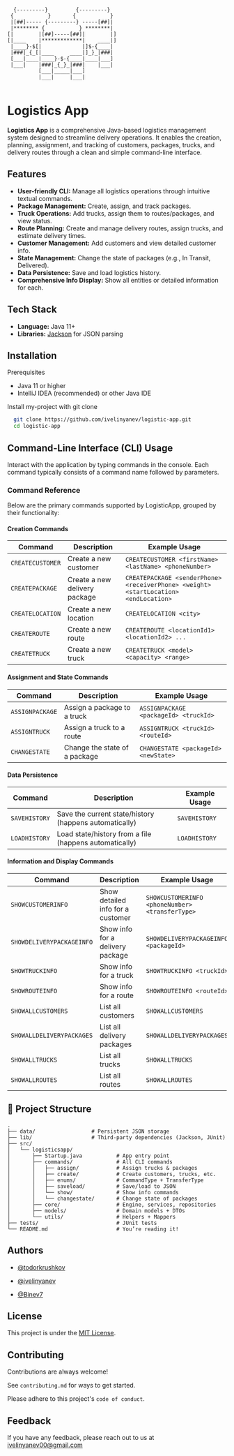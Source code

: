 ```text

  {---------}         {---------}  
 {           }       {           } 
 |[##]----- {---------} -----[##]| 
 |******** {           } ********| 
[|        |[##]-----[##]|        |]
[|____    |*************|    ____|]
 |____}-$[|             |]$-{____| 
 |###|_{_[|____     ____|]_}_|###| 
 [___|____|____}-$-{____|____|___] 
 |___|    |###|_{_}_|###|    |___| 
          [___|_____|___]          
          |___|     |___|          
                                                         
```
# Logistics App

**Logistics App** is a comprehensive Java-based logistics management system designed to streamline delivery operations. It enables the creation, planning, assignment, and tracking of customers, packages, trucks, and delivery routes through a clean and simple command-line interface.




## Features

- **User-friendly CLI:** Manage all logistics operations through intuitive textual commands.
- **Package Management:** Create, assign, and track packages.
- **Truck Operations:** Add trucks, assign them to routes/packages, and view status.
- **Route Planning:** Create and manage delivery routes, assign trucks, and estimate delivery times.
- **Customer Management:** Add customers and view detailed customer info.
- **State Management:** Change the state of packages (e.g., In Transit, Delivered).
- **Data Persistence:** Save and load logistics history.
- **Comprehensive Info Display:** Show all entities or detailed information for each.


## Tech Stack

- **Language:** Java 11+
- **Libraries:** [Jackson](https://github.com/FasterXML/jackson) for JSON parsing


## Installation

Prerequisites

- Java 11 or higher
- IntelliJ IDEA (recommended) or other Java IDE

Install my-project with git clone

```bash
  git clone https://github.com/ivelinyanev/logistic-app.git
  cd logistic-app
```
## Command-Line Interface (CLI) Usage

Interact with the application by typing commands in the console. Each command typically consists of a command name followed by parameters.

### Command Reference

Below are the primary commands supported by LogisticApp, grouped by their functionality:

#### Creation Commands

| Command                  | Description                               | Example Usage                                                     |
|--------------------------|-------------------------------------------|-------------------------------------------------------------------|
| `CREATECUSTOMER`         | Create a new customer                     | `CREATECUSTOMER <firstName> <lastName> <phoneNumber>`                                   |
| `CREATEPACKAGE`          | Create a new delivery package             | `CREATEPACKAGE <senderPhone> <receiverPhone> <weight> <startLocation> <endLocation>` |
| `CREATELOCATION`         | Create a new location                     | `CREATELOCATION <city>`                                           |
| `CREATEROUTE`            | Create a new route                        | `CREATEROUTE <locationId1> <locationId2> ...`                     |
| `CREATETRUCK`            | Create a new truck                        | `CREATETRUCK <model> <capacity> <range>`        |

#### Assignment and State Commands

| Command                  | Description                               | Example Usage                                                     |
|--------------------------|-------------------------------------------|-------------------------------------------------------------------|
| `ASSIGNPACKAGE`          | Assign a package to a truck               | `ASSIGNPACKAGE <packageId> <truckId>`                             |
| `ASSIGNTRUCK`            | Assign a truck to a route                 | `ASSIGNTRUCK <truckId> <routeId>`                                 |
| `CHANGESTATE`            | Change the state of a package             | `CHANGESTATE <packageId> <newState>`                              |

#### Data Persistence

| Command                  | Description                               | Example Usage                                                     |
|--------------------------|-------------------------------------------|-------------------------------------------------------------------|
| `SAVEHISTORY`            | Save the current state/history (happens automatically)           | `SAVEHISTORY `                                          |
| `LOADHISTORY`            | Load state/history from a file   (happens automatically)         | `LOADHISTORY `                                          |

#### Information and Display Commands

| Command                      | Description                           | Example Usage                                                     |
|------------------------------|---------------------------------------|-------------------------------------------------------------------|
| `SHOWCUSTOMERINFO`           | Show detailed info for a customer     | `SHOWCUSTOMERINFO <phoneNumber> <transferType>`                                   |
| `SHOWDELIVERYPACKAGEINFO`    | Show info for a delivery package      | `SHOWDELIVERYPACKAGEINFO <packageId>`                             |
| `SHOWTRUCKINFO`              | Show info for a truck                 | `SHOWTRUCKINFO <truckId>`                                         |
| `SHOWROUTEINFO`              | Show info for a route                 | `SHOWROUTEINFO <routeId>`                                         |
| `SHOWALLCUSTOMERS`           | List all customers                    | `SHOWALLCUSTOMERS`                                                |
| `SHOWALLDELIVERYPACKAGES`    | List all delivery packages            | `SHOWALLDELIVERYPACKAGES`                                         |
| `SHOWALLTRUCKS`              | List all trucks                       | `SHOWALLTRUCKS`                                                   |
| `SHOWALLROUTES`              | List all routes                       | `SHOWALLROUTES`                                                   |

## 📁 Project Structure

```text
.  
├── data/                  # Persistent JSON storage  
├── lib/                   # Third-party dependencies (Jackson, JUnit)  
├── src/  
│   └── logisticsapp/  
│       ├── Startup.java           # App entry point  
│       ├── commands/              # All CLI commands  
│       │   ├── assign/            # Assign trucks & packages  
│       │   ├── create/            # Create customers, trucks, etc.  
│       │   ├── enums/             # CommandType + TransferType  
│       │   ├── saveload/          # Save/load to JSON  
│       │   └── show/              # Show info commands
│       │   └── changestate/       # Change state of packages
│       ├── core/                  # Engine, services, repositories  
│       ├── models/                # Domain models + DTOs  
│       └── utils/                 # Helpers + Mappers  
├── tests/                         # JUnit tests  
└── README.md                      # You’re reading it!  
```
## Authors

- [@todorkrushkov](https://github.com/todorkrushkov)

- [@ivelinyanev](https://github.com/ivelinyanev)

- [@Binev7](https://github.com/ivelinyanev)
## License

This project is under the [MIT License](https://choosealicense.com/licenses/mit/).


## Contributing

Contributions are always welcome!

See `contributing.md` for ways to get started.

Please adhere to this project's `code of conduct`.


## Feedback

If you have any feedback, please reach out to us at ivelinyanev00@gmail.com

